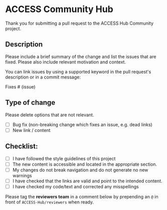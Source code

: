 # ACCESS Community Hub 

Thank you for submitting a pull request to the ACCESS Hub Community project. 

## Description

Please include a brief summary of the change and list the issues that are fixed.
Please also include relevant motivation and context.

You can link issues by using a supported keyword in the pull request's description or in a commit message:

Fixes # (issue)

## Type of change

Please delete options that are not relevant.

- [ ] Bug fix (non-breaking change which fixes an issue, e.g. dead links)
- [ ] New link / content

## Checklist:

- [ ] I have followed the style guidelines of this project
- [ ] The new content is accessible and located in the appropriate section.
- [ ] My changes do not break navigation and do not generate no new warnings
- [ ] I have checked that the links are valid and point to the intended content.
- [ ] I have checked my code/text and corrected any misspellings

Please tag the **reviewers team** in a comment below by prepending an `@` in front of `ACCESS-Hub/reviewers` when ready.
